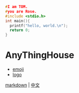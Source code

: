 ```c
#I am TOM.
#you are Rose.
#include <stdio.h>
int main(){
  printf("hello, world.\n");
  return 0;
}
```
# AnyThingHouse
* [emoji](https://www.webpagefx.com/tools/emoji-cheat-sheet/)
* [logo](http://shields.io/)

[markdown](https://daringfireball.net/projects/markdown/syntax) | [中文](http://markdown.tw/)
